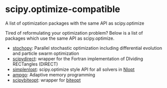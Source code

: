 # scipy.optimize-compatible
A list of optimization packages with the same API as scipy.optimize

Tired of reformulating your optimization problem?
Below is a list of packages which use the same API as scipy.optimize.

* [stochopy](https://github.com/keurfonluu/stochopy): Parallel stochastic optimization including differential evolution and particle swarm optimization
* [scipydirect](https://github.com/andim/scipydirect): wrapper for the Fortran implementation of DIviding RECTangles (DIRECT)
* [simplenlopt](https://github.com/dschmitz89/simplenlopt): scipy.optimize style API for all solvers in [Nlopt](https://github.com/stevengj/nlopt)
* [ampgo](https://github.com/dschmitz89/ampgo): Adaptive memory programming
* [scipybiteopt](https://github.com/dschmitz89/scipybiteopt): wrapper for [biteopt](https://github.com/avaneev/biteopt)
